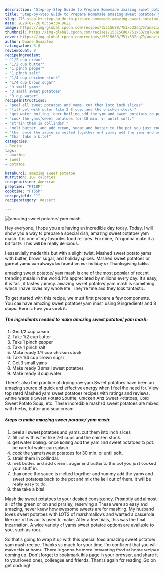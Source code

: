 ```yaml
---
description: "Step-by-Step Guide to Prepare Homemade amazing sweet potatoe/ yam mash"
title: "Step-by-Step Guide to Prepare Homemade amazing sweet potatoe/ yam mash"
slug: 775-step-by-step-guide-to-prepare-homemade-amazing-sweet-potatoe-yam-mash
date: 2020-07-20T05:54:34.962Z
image: https://img-global.cpcdn.com/recipes/15315688/751x532cq70/amazing-sweet-potatoe-yam-mash-recipe-main-photo.jpg
thumbnail: https://img-global.cpcdn.com/recipes/15315688/751x532cq70/amazing-sweet-potatoe-yam-mash-recipe-main-photo.jpg
cover: https://img-global.cpcdn.com/recipes/15315688/751x532cq70/amazing-sweet-potatoe-yam-mash-recipe-main-photo.jpg
author: Duane Gonzalez
ratingvalue: 3.6
reviewcount: 8
recipeingredient:
- "1/2 cup cream"
- "1/2 cup butter"
- "1 pinch pepper"
- "1 pinch salt"
- "1/4 cup chicken stock"
- "1/4 cup brown sugar"
- "3 small yams"
- "3 small sweet potatoes"
- "3 cup water"
recipeinstructions:
- "peel all sweet potatoes and yams. cut them into inch slices"
- "fill pot with water like 2-3 cups and the chicken stock."
- "get water boiling. once boiling add the yam and sweet potatoes to pot. be careful water can splash."
- "cook the yams/sweet potatoes for 30 min. or until soft."
- "strain them in collindar."
- "melt butter. and add cream, sugar and butter to the pot you just cooked your stuff in."
- "than once the sauce is melted together and yummy add the yams and sweet potatoes back to the pot and mix the hell out of them. it will be really easy to do."
- "than take a bite!"
categories:
- Recipe
tags:
- amazing
- sweet
- potatoe

katakunci: amazing sweet potatoe 
nutrition: 107 calories
recipecuisine: American
preptime: "PT18M"
cooktime: "PT55M"
recipeyield: "1"
recipecategory: Dessert

---
```



![amazing sweet potatoe/ yam mash](https://img-global.cpcdn.com/recipes/15315688/751x532cq70/amazing-sweet-potatoe-yam-mash-recipe-main-photo.jpg)

Hey everyone, I hope you are having an incredible day today. Today, I will show you a way to prepare a special dish, amazing sweet potatoe/ yam mash. It is one of my favorites food recipes. For mine, I'm gonna make it a bit tasty. This will be really delicious.

I essentially made this but with a slight twist. Mashed sweet potato yams with butter, brown sugar, and holiday spices. Mashed sweet potatoes or garnet yams can always be found on our holiday or Thanksgiving table.

amazing sweet potatoe/ yam mash is one of the most popular of recent trending meals in the world. It's appreciated by millions every day. It's easy, it is fast, it tastes yummy. amazing sweet potatoe/ yam mash is something which I have loved my whole life. They're fine and they look fantastic.


To get started with this recipe, we must first prepare a few components. You can have amazing sweet potatoe/ yam mash using 9 ingredients and 8 steps. Here is how you cook it.

<!--inarticleads1-->

##### The ingredients needed to make amazing sweet potatoe/ yam mash:

1. Get 1/2 cup cream
1. Take 1/2 cup butter
1. Take 1 pinch pepper
1. Take 1 pinch salt
1. Make ready 1/4 cup chicken stock
1. Take 1/4 cup brown sugar
1. Get 3 small yams
1. Make ready 3 small sweet potatoes
1. Make ready 3 cup water


There&#39;s also the practice of drying raw yam Sweet potatoes have been an amazing source of quick and effective energy when I feel the need for. View top rated Mashed yam sweet potatoes recipes with ratings and reviews. Annie Wade&#39;s Sweet Potato Souffle, Chicken And Sweet Potatoes, Cold Sweet Potato Soup, etc. These incredible mashed sweet potatoes are mixed with herbs, butter and sour cream. 

<!--inarticleads2-->

##### Steps to make amazing sweet potatoe/ yam mash:

1. peel all sweet potatoes and yams. cut them into inch slices
1. fill pot with water like 2-3 cups and the chicken stock.
1. get water boiling. once boiling add the yam and sweet potatoes to pot. be careful water can splash.
1. cook the yams/sweet potatoes for 30 min. or until soft.
1. strain them in collindar.
1. melt butter. and add cream, sugar and butter to the pot you just cooked your stuff in.
1. than once the sauce is melted together and yummy add the yams and sweet potatoes back to the pot and mix the hell out of them. it will be really easy to do.
1. than take a bite!


Mash the sweet potatoes to your desired consistency. Promptly add almost all of the green onion and parsley, reserving a These were so easy and amazing, never knew how awesome sweets are for mashing. My husband loves sweet potatoes with LOTS of marshmallows and wanted a casserole like one of his aunts used to make. After a few trials, this was the final incarnation. A wide variety of yams sweet potatoe options are available to you, such as root. 

So that's going to wrap it up with this special food amazing sweet potatoe/ yam mash recipe. Thanks so much for your time. I'm confident that you will make this at home. There is gonna be more interesting food at home recipes coming up. Don't forget to bookmark this page in your browser, and share it to your loved ones, colleague and friends. Thanks again for reading. Go on get cooking!
